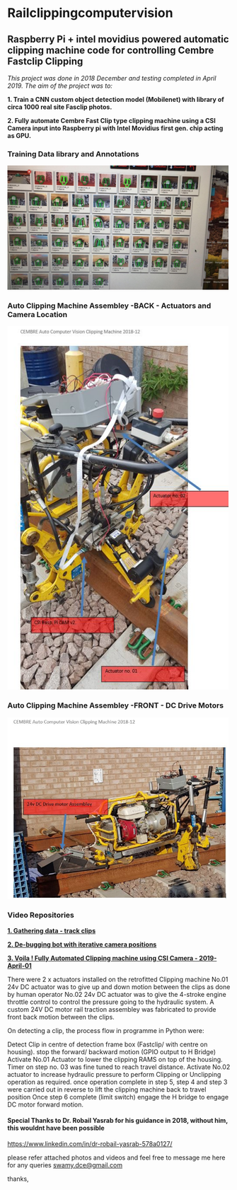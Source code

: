# Railclippingcomputervision

## Raspberry Pi + intel movidius powered automatic clipping machine code for controlling Cembre Fastclip Clipping

_This project was done in 2018 December and testing completed in April 2019. The aim of the project was to:_ 

**1. Train a CNN custom object detection model (Mobilenet) with library of circa 1000 real site Fasclip photos.**

**2. Fully automate Cembre Fast Clip type clipping machine using a CSI Camera input into Raspberry pi with Intel Movidius first gen. chip acting as GPU.**

### Training Data library and Annotations
<img src="images/IMG-20180711-WA0001.jpg" width="500" >

### Auto Clipping Machine Assembley -BACK -  Actuators and Camera Location
<img src="images/testrigmarkup1.JPG" width="500" >

### Auto Clipping Machine Assembley -FRONT - DC Drive Motors
<img src="images/testrigmarkup2.JPG" width="500" >

### Video Repositories
[**1. Gathering data - track clips**](https://youtu.be/IrTTT1wQgpsE)

[**2. De-bugging bot with iterative camera positions**](https://youtu.be/BeFUDPnRAoE)

[**3. Voila ! Fully Automated Clipping machine using CSI Camera - 2019-April-01**](https://youtu.be/jqsyzdLeAmE)

There were 2 x actuators installed on the retrofitted Clipping machine
No.01 24v DC actuator was to give up and down motion between the clips as done by human operator
No.02 24v DC actuator was to give the 4-stroke engine throttle control to control the pressure going to the hydraulic system.
A custom 24V DC motor rail traction assembley was fabricated to provide front back motion between the clips.

On detecting a clip, the process flow in programme in Python were:

Detect Clip in centre of detection frame box (Fastclip/ with centre on housing).
stop the forward/ backward motion (GPIO output to H Bridge)
Activate No.01 Actuator to lower the clipping RAMS on top of the housing.
Timer on step no. 03 was fine tuned to reach travel distance.
Activate No.02 actuator to increase hydraulic pressure to perform Clipping or Unclipping operation as required.
once operation complete in step 5, step 4 and step 3 were carried out in reverse to lift the clipping machine back to travel position
Once step 6 complete (limit switch) engage the H bridge to engage DC motor forward motion.

#### Special Thanks to Dr. Robail Yasrab for his guidance in 2018, without him, this wouldnt have been possible
https://www.linkedin.com/in/dr-robail-yasrab-578a0127/

please refer attached photos and videos and feel free to message me here for any queries swamy.dce@gmail.com

thanks,


